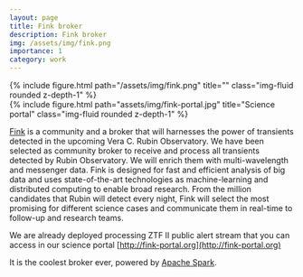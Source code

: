 ```yaml
---
layout: page
title: Fink broker
description: Fink broker
img: /assets/img/fink.png
importance: 1
category: work
---
```


<div class="row justify-content-sm-center">
    <div class="col-sm-8 mt-3 mt-md-0">
        {% include figure.html path="/assets/img/fink.png" title="" class="img-fluid rounded z-depth-1" %}
    </div>
    <div class="col-sm-4 mt-3 mt-md-0">
        {% include figure.html path="assets/img/fink-portal.jpg" title="Science portal" class="img-fluid rounded z-depth-1" %}
    </div>
</div>

[Fink](http://fink-broker.org) is a community and a broker that will harnesses the power of transients detected in the upcoming Vera C. Rubin Observatory. We have been selected as community broker to receive and process all transients detected by Rubin Observatory. We will enrich them with multi-wavelength and messenger data. Fink is designed for fast and efficient analysis of big data and uses state-of-the-art technologies as machine-learning and distributed computing to enable broad research. From the million candidates that Rubin will detect every night, Fink will select the most promising for different science cases and communicate them in real-time to follow-up and research teams.

We are already deployed processing ZTF II public alert stream that you can access in our science portal [http://fink-portal.org](http://fink-portal.org)

It is the coolest broker ever, powered by [Apache Spark](https://spark.apache.org).
